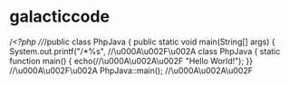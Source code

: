 # galacticcode
/*<?php
//*/public class PhpJava { public static void main(String[] args) { System.out.printf("/*%s",
//\u000A\u002F\u002A
class PhpJava {
    static function main() {
        echo(//\u000A\u002A\u002F
        "Hello World!");
}}
//\u000A\u002F\u002A
PhpJava::main();
//\u000A\u002A\u002F
